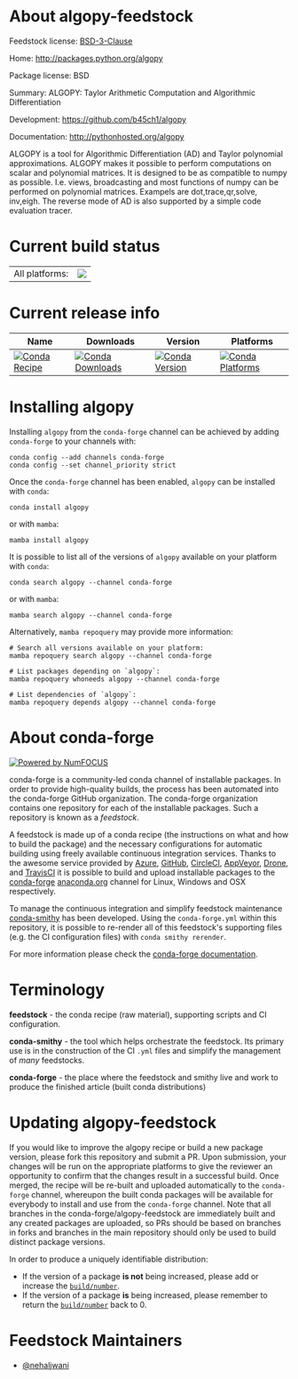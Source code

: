 About algopy-feedstock
======================

Feedstock license: [BSD-3-Clause](https://github.com/conda-forge/algopy-feedstock/blob/main/LICENSE.txt)

Home: http://packages.python.org/algopy

Package license: BSD

Summary: ALGOPY: Taylor Arithmetic Computation and Algorithmic Differentiation

Development: https://github.com/b45ch1/algopy

Documentation: http://pythonhosted.org/algopy

ALGOPY is a tool for Algorithmic Differentiation (AD) and Taylor polynomial
approximations.  ALGOPY makes it possible to perform computations on scalar
and polynomial matrices.  It is designed to be as compatible to numpy as
possible. I.e. views, broadcasting and most functions of numpy can be
performed on polynomial matrices. Exampels are dot,trace,qr,solve,
inv,eigh. The reverse mode of AD is also supported by a simple code
evaluation tracer.


Current build status
====================


<table><tr><td>All platforms:</td>
    <td>
      <a href="https://dev.azure.com/conda-forge/feedstock-builds/_build/latest?definitionId=2677&branchName=main">
        <img src="https://dev.azure.com/conda-forge/feedstock-builds/_apis/build/status/algopy-feedstock?branchName=main">
      </a>
    </td>
  </tr>
</table>

Current release info
====================

| Name | Downloads | Version | Platforms |
| --- | --- | --- | --- |
| [![Conda Recipe](https://img.shields.io/badge/recipe-algopy-green.svg)](https://anaconda.org/conda-forge/algopy) | [![Conda Downloads](https://img.shields.io/conda/dn/conda-forge/algopy.svg)](https://anaconda.org/conda-forge/algopy) | [![Conda Version](https://img.shields.io/conda/vn/conda-forge/algopy.svg)](https://anaconda.org/conda-forge/algopy) | [![Conda Platforms](https://img.shields.io/conda/pn/conda-forge/algopy.svg)](https://anaconda.org/conda-forge/algopy) |

Installing algopy
=================

Installing `algopy` from the `conda-forge` channel can be achieved by adding `conda-forge` to your channels with:

```
conda config --add channels conda-forge
conda config --set channel_priority strict
```

Once the `conda-forge` channel has been enabled, `algopy` can be installed with `conda`:

```
conda install algopy
```

or with `mamba`:

```
mamba install algopy
```

It is possible to list all of the versions of `algopy` available on your platform with `conda`:

```
conda search algopy --channel conda-forge
```

or with `mamba`:

```
mamba search algopy --channel conda-forge
```

Alternatively, `mamba repoquery` may provide more information:

```
# Search all versions available on your platform:
mamba repoquery search algopy --channel conda-forge

# List packages depending on `algopy`:
mamba repoquery whoneeds algopy --channel conda-forge

# List dependencies of `algopy`:
mamba repoquery depends algopy --channel conda-forge
```


About conda-forge
=================

[![Powered by
NumFOCUS](https://img.shields.io/badge/powered%20by-NumFOCUS-orange.svg?style=flat&colorA=E1523D&colorB=007D8A)](https://numfocus.org)

conda-forge is a community-led conda channel of installable packages.
In order to provide high-quality builds, the process has been automated into the
conda-forge GitHub organization. The conda-forge organization contains one repository
for each of the installable packages. Such a repository is known as a *feedstock*.

A feedstock is made up of a conda recipe (the instructions on what and how to build
the package) and the necessary configurations for automatic building using freely
available continuous integration services. Thanks to the awesome service provided by
[Azure](https://azure.microsoft.com/en-us/services/devops/), [GitHub](https://github.com/),
[CircleCI](https://circleci.com/), [AppVeyor](https://www.appveyor.com/),
[Drone](https://cloud.drone.io/welcome), and [TravisCI](https://travis-ci.com/)
it is possible to build and upload installable packages to the
[conda-forge](https://anaconda.org/conda-forge) [anaconda.org](https://anaconda.org/)
channel for Linux, Windows and OSX respectively.

To manage the continuous integration and simplify feedstock maintenance
[conda-smithy](https://github.com/conda-forge/conda-smithy) has been developed.
Using the ``conda-forge.yml`` within this repository, it is possible to re-render all of
this feedstock's supporting files (e.g. the CI configuration files) with ``conda smithy rerender``.

For more information please check the [conda-forge documentation](https://conda-forge.org/docs/).

Terminology
===========

**feedstock** - the conda recipe (raw material), supporting scripts and CI configuration.

**conda-smithy** - the tool which helps orchestrate the feedstock.
                   Its primary use is in the construction of the CI ``.yml`` files
                   and simplify the management of *many* feedstocks.

**conda-forge** - the place where the feedstock and smithy live and work to
                  produce the finished article (built conda distributions)


Updating algopy-feedstock
=========================

If you would like to improve the algopy recipe or build a new
package version, please fork this repository and submit a PR. Upon submission,
your changes will be run on the appropriate platforms to give the reviewer an
opportunity to confirm that the changes result in a successful build. Once
merged, the recipe will be re-built and uploaded automatically to the
`conda-forge` channel, whereupon the built conda packages will be available for
everybody to install and use from the `conda-forge` channel.
Note that all branches in the conda-forge/algopy-feedstock are
immediately built and any created packages are uploaded, so PRs should be based
on branches in forks and branches in the main repository should only be used to
build distinct package versions.

In order to produce a uniquely identifiable distribution:
 * If the version of a package **is not** being increased, please add or increase
   the [``build/number``](https://docs.conda.io/projects/conda-build/en/latest/resources/define-metadata.html#build-number-and-string).
 * If the version of a package **is** being increased, please remember to return
   the [``build/number``](https://docs.conda.io/projects/conda-build/en/latest/resources/define-metadata.html#build-number-and-string)
   back to 0.

Feedstock Maintainers
=====================

* [@nehaljwani](https://github.com/nehaljwani/)

